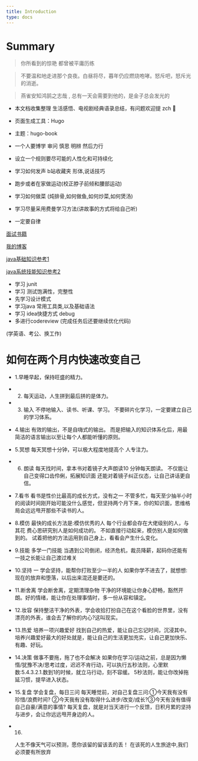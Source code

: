 ```yaml
---
title: Introduction
type: docs
---
```



# Summary

> 你所看到的惊艳 都曾被平庸历练

> 不要温和地走进那个良夜。白昼将尽，暮年仍应燃烧咆哮。怒斥吧，怒斥光的消逝。

> 燕雀安知鸿鹄之志哉 , 总有一天会需要到他的，是金子总会发光的

+ 本文档收集整理 生活感悟、电视剧经典语录总结，有问题欢迎提 zch 👏

+ 页面生成工具：Hugo

+ 主题：hugo-book

+ 一个人要博学 审问 慎思 明辨 然后力行

+ 设立一个规则要尽可能的人性化和可持续化

+ 学习如何发声 b站收藏夹 形体,说话技巧

+ 跑步或者在家做运动(校正脖子前倾和腰部运动)


+ 学习如何做菜 (炖排骨,如何做鱼,如何炒菜,如何煲汤)


+ 学习尽量采用费曼学习方法(讲故事的方式将给自己听)

+ 一定要自律

[面试书籍](../pdf/newIndex.html)

[我的博客](https://www.cnblogs.com/noatnu/)

[java基础知识参考1](https://javaguide.cn/)

[java系统技能知识参考2](https://www.pdai.tech/)


+ 学习 junit
+ 学习 测试饱满性，完整性
+ 先学习设计模式
+ 学习java 常用工具类,以及基础语法
+ 学习 idea快捷方式 debug
+ 多进行codereview (完成任务后还要继续优化代码)

(学英语、考公、换工作)

# 如何在两个月内快速改变自己

+ 1.早睡早起，保持旺盛的精力。
+ 2. 每天运动，人生拼到最后拼的是体力。
+ 3. 输入
   不停地输入、读书、听课、学习。
   不要碎片化学习，一定要建立自己的学习体系。

+ 4.输出
   有效的输出，不是自嗨式的输出。
   而是把输入的知识体系化后，用最简洁的语言输出以至让每个人都能听懂的原则。
+ 5.冥想
   每天冥想十分钟，可以极大程度地提高个
   人专注力。
+ 6. 朗读
   每天找时间，拿本书对着镜子大声朗读10
   分钟每天朗读。
   不仅能让自己变得口齿伶俐，拓展知识面
   还能对着镜子纠正仪态，让自己讲话更自信。
+ 7.看书
   看书是性价比最高的成长方式，没有之一
   不管多忙，每天至少抽半小时的阅读时间刚开始可能没什么感觉，但坚持两个月下来，你的知识面，思维格局会远远甩开那些不读书的人。
+ 8.模仿
   最快的成长方法是:模仿优秀的人
   每个行业都会存在大佬级别的人，与其花
   费心思研究别人是如何成功的。
   不如直接行动起来，模仿别人是如何做到的。
   试着把他的方法运用到自己身上，看看会产生什么变化。
+ 9.技能
   多学一门技能
   当遇到公司倒闭，经济危机，裁员降薪，起码你还能有一技之长能让自己渡过难关
+ 10.坚持
   一 学会坚持，能帮你打败至少一半的人
   如果你学不进去了，就想想:现在的放弃和堕落，以后出来混还是要还的。
+ 11.断舍离
   学会断舍离，定期清理杂物
   干净的环境能让你身心舒畅，豁然开朗。好的情绪，能让你在处理事情时，多一份从容和镇定。
+ 12.妆容
   保持整洁干净的外表，学会收拾打扮自己在这个看脸的世界里，没有漂亮的外表，谁会去了解你的内心?这叫现实。
+ 13.热爱
   培养一项兴趣爱好
   找到自己的热爱，能让自己忘记时间，沉浸其中。
   培养兴趣爱好最大的好处就是，能让自己的生活更加充实，让自己更加快乐、有趣、好玩。
+ 14.决策
   做事不要拖，拖了也不会解决
   如果你在学习/运动之前，总是因为懒惰/犹豫不决/思考过度，迟迟不肯行动，可以执行五秒法则，心里默数:5.4.3.2.1.数到1的时候，就立马行动，刻不容缓。
   5秒法则，能让你改掉拖延习惯，提早进入状态。
+ 15.复盘
   学会复盘，每日三问
   每天睡觉前，对自己复盘三问:①今天我有没有珍惜/浪费时间?
   ②今天我有没有取得什么进步/改变/成长?③今天有没有值得自己自豪/满意的事情?
   每天复盘，就是对当天进行一个反馈，日积月累的坚持与进步，会让你远远甩开身边的人。
+ 16.
    人生不像天气可以预测，愿你该留的留该丢的丢！
    在该死的人生旅途中,我们必须要有所放弃
